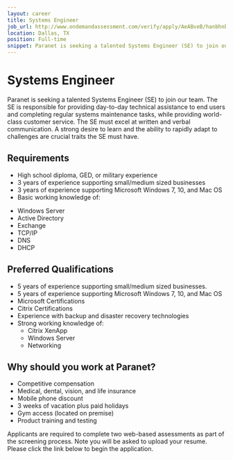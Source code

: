 ```yaml
---
layout: career
title: Systems Engineer
job_url: http://www.ondemandassessment.com/verify/apply/AeABveB/hanbhnbT
location: Dallas, TX
position: Full-time
snippet: Paranet is seeking a talented Systems Engineer (SE) to join our team.  The SE is responsible for providing day-to-day technical assistance to end users and completing regular systems maintenance tasks, while providing world-class customer service.
---
```


# Systems Engineer

Paranet is seeking a talented Systems Engineer (SE) to join our team.  The SE is responsible for providing day-to-day technical assistance to end users and completing regular systems maintenance tasks, while providing world-class customer service.  The SE must excel at written and verbal communication.  A strong desire to learn and the ability to rapidly adapt to challenges are crucial traits the SE must have.

## Requirements

* High school diploma, GED, or military experience
* 3 years of experience supporting small/medium sized businesses
* 3 years of experience supporting Microsoft Windows 7, 10, and Mac OS
* Basic working knowledge of:
-   Windows Server
-   Active Directory
-   Exchange
-   TCP/IP
-   DNS
-   DHCP
## Preferred Qualifications

* 5 years of experience supporting small/medium sized businesses.
* 5 years of experience supporting Microsoft Windows 7, 10, and Mac OS
* Microsoft Certifications
* Citrix Certifications
* Experience with backup and disaster recovery technologies
* Strong working knowledge of:
  - Citrix XenApp
  - Windows Server
  - Networking


## Why should you work at Paranet?

* Competitive compensation
* Medical, dental, vision, and life insurance
* Mobile phone discount
* 3 weeks of vacation plus paid holidays
* Gym access (located on premise)
* Product training and testing

Applicants are required to complete two web-based assessments as part of the screening process.  Note you will be asked to upload your resume.  Please click the link below to begin the application.
